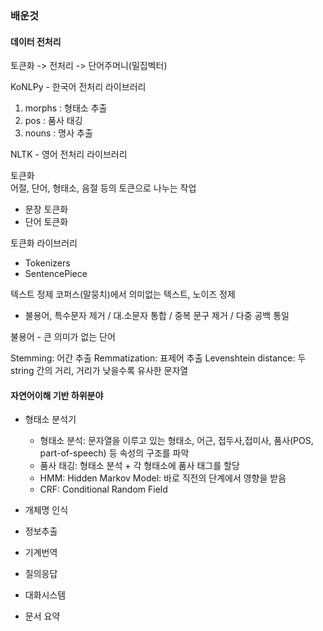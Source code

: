 ### 배운것
#### 데이터 전처리
토큰화 -> 전처리 -> 단어주머니(밀집벡터)

KoNLPy - 한국어 전처리 라이브러리
1) morphs : 형태소 추출
2) pos : 품사 태깅
3) nouns : 명사 추출

NLTK - 영어 전처리 라이브러리

토큰화  
어절, 단어, 형태소, 음절 등의 토큰으로 나누는 작업
- 문장 토큰화
- 단어 토큰화

토큰화 라이브러리
- Tokenizers
- SentencePiece

텍스트 정제
코퍼스(말뭉치)에서 의미없는 텍스트, 노이즈 정제
- 불용어, 특수문자 제거 / 대.소문자 통합 / 중복 문구 제거 / 다중 공백 통일

불용어 - 큰 의미가 없는 단어

Stemming: 어간 추출
Remmatization: 표제어 추출
Levenshtein distance: 두 string 간의 거리, 거리가 낮을수록 유사한 문자열

#### 자연어이해 기반 하위분야
- 형태소 분석기
    - 형태소 분석: 문자열을 이루고 있는 형태소, 어근, 접두사,접미사, 품사(POS, part-of-speech) 등 속성의 구조를 파악
    - 품사 태깅: 형태소 분석 + 각 형태소에 품사 태그를 할당
    - HMM: Hidden Markov Model: 바로 직전의 단계에서 영향을 받음
    - CRF: Conditional Random Field

- 개체명 인식
- 정보추출

- 기계번역

- 질의응답

- 대화시스템

- 문서 요약